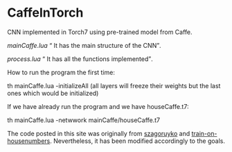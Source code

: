 # CaffeInTorch
<p>CNN implemented in Torch7 using pre-trained model from Caffe.</p>

<p><i>mainCaffe.lua</i> <q>  It has the main structure of the CNN</q>.</p>
<p><i>process.lua</i> <q>  It has all the functions implemented</q>.</p>

<p>How to run the program the first time:</p>
th mainCaffe.lua -initializeAll (all layers will freeze their weights but the last ones which would be initialized)

<p>If we have already run the program and we have houseCaffe.t7:</p>
th mainCaffe.lua -netwwork mainCaffe/houseCaffe.t7

<p>The code posted in this site was originally from <a href="https://github.com/szagoruyko/loadcaffe">szagoruyko</a> and <a href="https://github.com/torch/demos"> train-on-housenumbers</a>. Nevertheless, it has been modified accordingly to the goals.</p>
<p></p>
